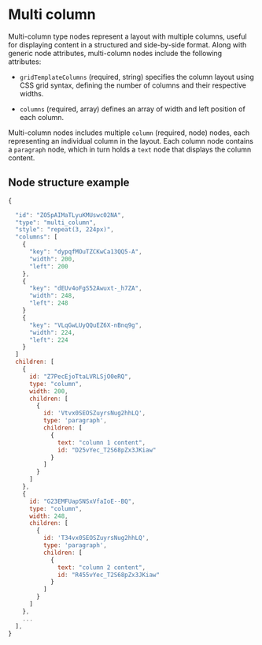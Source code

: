 # Multi column

Multi-column type nodes represent a layout with multiple columns, useful for displaying content in a structured and side-by-side format. Along with generic node attributes, multi-column nodes include the following attributes:

- `gridTemplateColumns` (required, string) specifies the column layout using CSS grid syntax, defining the number of columns and their respective widths.

- `columns` (required, array) defines an array of width and left position of each column.

Multi-column nodes includes multiple `column` (required, node) nodes, each representing an individual column in the layout. Each column node contains a `paragraph` node, which in turn holds a `text` node that displays the column content.

## Node structure example
```javascript  
{

  "id": "ZO5pAIMaTLyuKMUswc02NA",
  "type": "multi_column", 
  "style": "repeat(3, 224px)",
  "columns": [
    {
      "key": "dypqfMOuTZCKwCa13QQ5-A", 
      "width": 200, 
      "left": 200
    },
    {
      "key": "dEUv4oFgS52Awuxt-_h7ZA", 
      "width": 248, 
      "left": 248
    }
    {
      "key": "VLqGwLUyQQuEZ6X-nBnq9g", 
      "width": 224, 
      "left": 224
    }
  ]
  children: [ 
    {
      id: "Z7PecEjoTtaLVRLSjO0eRQ", 
      type: "column",
      width: 200,
      children: [ 
        {
          id: 'Vtvx0SEOSZuyrsNug2hhLQ', 
          type: 'paragraph',
          children: [
            {
              text: "column 1 content", 
              id: "D25vYec_T2S68pZx3JKiaw" 
            }
          ]
        }
      ]
    },
    {
      id: "G23EMFUapSNSxVfaIoE--BQ",
      type: "column",
      width: 248,
      children: [ 
        {
          id: 'T34vx0SEOSZuyrsNug2hhLQ', 
          type: 'paragraph',
          children: [
            {
              text: "column 2 content", 
              id: "R455vYec_T2S68pZx3JKiaw" 
            }
          ]
        }
      ]
    },
    ...      
  ],
}
```